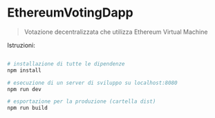 # EthereumVotingDapp

> Votazione decentralizzata che utilizza Ethereum Virtual Machine


Istruzioni:

``` bash

# installazione di tutte le dipendenze
npm install

# esecuzione di un server di sviluppo su localhost:8080
npm run dev

# esportazione per la produzione (cartella dist)
npm run build

```
